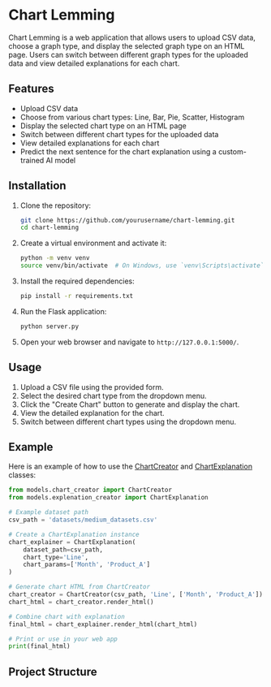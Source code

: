 # Chart Lemming

Chart Lemming is a web application that allows users to upload CSV data, choose a graph type, and display the selected graph type on an HTML page. Users can switch between different graph types for the uploaded data and view detailed explanations for each chart.

## Features

- Upload CSV data
- Choose from various chart types: Line, Bar, Pie, Scatter, Histogram
- Display the selected chart type on an HTML page
- Switch between different chart types for the uploaded data
- View detailed explanations for each chart
- Predict the next sentence for the chart explanation using a custom-trained AI model

## Installation

1. Clone the repository:
    ```sh
    git clone https://github.com/yourusername/chart-lemming.git
    cd chart-lemming
    ```

2. Create a virtual environment and activate it:
    ```sh
    python -m venv venv
    source venv/bin/activate  # On Windows, use `venv\Scripts\activate`
    ```

3. Install the required dependencies:
    ```sh
    pip install -r requirements.txt
    ```

4. Run the Flask application:
    ```sh
    python server.py
    ```

5. Open your web browser and navigate to `http://127.0.0.1:5000/`.

## Usage

1. Upload a CSV file using the provided form.
2. Select the desired chart type from the dropdown menu.
3. Click the "Create Chart" button to generate and display the chart.
4. View the detailed explanation for the chart.
5. Switch between different chart types using the dropdown menu.

## Example

Here is an example of how to use the [ChartCreator](http://_vscodecontentref_/28) and [ChartExplanation](http://_vscodecontentref_/29) classes:

```python
from models.chart_creator import ChartCreator
from models.explenation_creator import ChartExplanation

# Example dataset path
csv_path = 'datasets/medium_datasets.csv'

# Create a ChartExplanation instance
chart_explainer = ChartExplanation(
    dataset_path=csv_path,
    chart_type='Line',
    chart_params=['Month', 'Product_A']
)

# Generate chart HTML from ChartCreator
chart_creator = ChartCreator(csv_path, 'Line', ['Month', 'Product_A'])
chart_html = chart_creator.render_html()

# Combine chart with explanation
final_html = chart_explainer.render_html(chart_html)

# Print or use in your web app
print(final_html)
```
## Project Structure